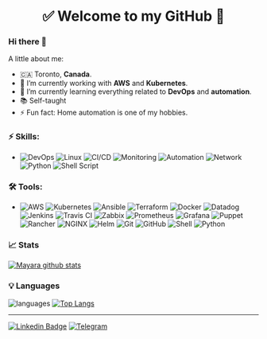 <h1 align="center"> 
	✅ Welcome to my GitHub 🚀
</h1>

### Hi there 👋

<!--
**gb8may/gb8may** is a ✨ _special_ ✨ repository because its `README.md` (this file) appears on your GitHub profile.
-->

A little about me:

- 🇨🇦  Toronto, **Canada**.
- 🔭  I’m currently working with **AWS** and **Kubernetes**.
- 🌱  I’m currently learning everything related to **DevOps** and **automation**.
- 📚  Self-taught
- ⚡  Fun fact: Home automation is one of my hobbies.

### ⚡ Skills:
- ![DevOps](https://img.shields.io/badge/-DevOps-yellowgreen) ![Linux](https://img.shields.io/badge/-Linux-FCC624?&logo=linux&logoColor=FFFFFF) ![CI/CD](https://img.shields.io/badge/-CI/CD-yellowgreen) ![Monitoring](https://img.shields.io/badge/-Monitoring-red) ![Automation](https://img.shields.io/badge/-Automation-green) ![Network](https://img.shields.io/badge/-Network-brightgreen?&logo=Network&logoColor=FFFFFF) ![Python](https://img.shields.io/badge/-Python-informational) ![Shell Script](https://img.shields.io/badge/-Shell-lightgrey)

### 🛠 Tools:
- ![AWS](https://img.shields.io/badge/-AWS-232F3E?&logo=amazon%20aws&logoColor=FFFFFF) ![Kubernetes](https://img.shields.io/badge/-Kubernetes-326CE5?&logo=kubernetes&logoColor=FFFFFF) ![Ansible](https://img.shields.io/badge/-Ansible-EE0000?&logo=ansible&logoColor=FFFFFF) ![Terraform](https://img.shields.io/badge/-Terraform-623CE4?&logo=terraform&logoColor=FFFFF) ![Docker](https://img.shields.io/badge/-Docker-2496ED?&logo=docker&logoColor=FFFFFF) ![Datadog](https://img.shields.io/badge/-Datadog-632CA6?&logo=Datadog&logoColor=FFFFFF) ![Jenkins](https://img.shields.io/badge/-Jenkins-D24939?&logo=Jenkins&logoColor=FFFFFF) ![Travis CI](https://img.shields.io/badge/-Travis%20CI-3EAAAF?&logo=travis&logoColor=FFFFFF) ![Zabbix](https://img.shields.io/badge/-Zabbix-F05032?&logo=zabbix&logoColor=FFFFFF) ![Prometheus](https://img.shields.io/badge/-Prometheus-E6522C?&logo=prometheus&logoColor=FFFFFF) ![Grafana](https://img.shields.io/badge/-Grafana-F46800?&logo=grafana&logoColor=FFFFFF)  ![Puppet](https://img.shields.io/badge/-Puppet-FFAE1A?&logo=puppet&logoColor=FFFFFF) ![Rancher](https://img.shields.io/badge/-Rancher-0075A8?&logo=rancher&logoColor=FFFFFF) ![NGINX](https://img.shields.io/badge/-NGINX-009639?&logo=nginx&logoColor=FFFFFF) ![Helm](https://img.shields.io/badge/-Helm-0F1689?&logo=helm&logoColor=FFFFFF) ![Git](https://img.shields.io/badge/-Git-F05032?&logo=git&logoColor=FFFFFF) ![GitHub](https://img.shields.io/badge/-GitHub-181717?&logo=GitHub&logoColor=FFFFFF) ![Shell](https://img.shields.io/badge/-Shell-4EAA25?&logo=gnu%20bash&logoColor=FFFFFF) ![Python](https://img.shields.io/badge/-Python-326CE5?&logo=python&logoColor=FFFFFF)

### 📈 Stats 
 
[![Mayara github stats](https://github-readme-stats.vercel.app/api?username=gb8may&theme=cobalt&show_icons=true)](https://github.com/gb8may/github-readme-stats)

### 💡  Languages 
![languages](https://github-readme-stats.vercel.app/api/top-langs/?username=gb8may&hide=scss&layout=compact&theme=cobalt&title_color=2ED3EA)
[![Top Langs](https://github-readme-stats.vercel.app/api/top-langs/?username=gb8may)](https://github.com/gb8may/github-readme-stats)

<hr>

[![Linkedin Badge](https://img.shields.io/badge/-LinkedIn-blue?style=flat-square&logo=Linkedin&logoColor=white&link=https://www.linkedin.com/in/gb8may/)](https://www.linkedin.com/in/gb8may/)
 [![Telegram](https://img.shields.io/badge/-Telegram-26A5E4?&logo=telegram&logoColor=FFFFFF)](https://web.telegram.org/#/im?p=@gb8may)
